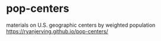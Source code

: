 # pop-centers
materials on U.S. geographic centers by weighted population
https://ryanjerving.github.io/pop-centers/
